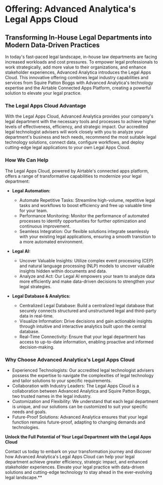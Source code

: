 # **Offering: Advanced Analytica's Legal Apps Cloud**

## **Transforming In-House Legal Departments into Modern Data-Driven Practices**

In today's fast-paced legal landscape, in-house law departments are facing increased workloads and cost pressures. To empower legal professionals to work strategically, add more value to their organizations, and enhance stakeholder experiences, Advanced Analytica introduces the Legal Apps Cloud. This innovative offering combines legal industry capabilities and services from Squire Patton Boggs with Advanced Analytica's technology expertise and the Airtable Connected Apps Platform, creating a powerful solution to elevate your legal practice.

### **The Legal Apps Cloud Advantage**

With the Legal Apps Cloud, Advanced Analytica provides your company's legal department with the necessary tools and processes to achieve higher levels of effectiveness, efficiency, and strategic impact. Our accredited legal technologist advisers will work closely with you to analyze your department's business and tech needs, recommend the most suitable legal technology solutions, connect data, configure workflows, and deploy cutting-edge legal applications to your own Legal Apps Cloud.

### **How We Can Help**

The Legal Apps Cloud, powered by Airtable's connected apps platform, offers a range of transformative capabilities to modernize your legal department:

- **Legal Automation:**
   - Automate Repetitive Tasks: Streamline high-volume, repetitive legal tasks and workflows to boost efficiency and free up valuable time for your team.
   - Performance Monitoring: Monitor the performance of automated processes to identify opportunities for further optimization and continuous improvement.
   - Seamless Integration: Our flexible solutions integrate seamlessly with your existing legal applications, ensuring a smooth transition to a more automated environment.

- **Legal AI:**
   - Uncover Valuable Insights: Utilize complex event processing (CEP) and natural language processing (NLP) models to uncover valuable insights hidden within documents and data.
   - Analyze and Act: Our Legal AI empowers your team to analyze data more efficiently and make data-driven decisions to strengthen your legal strategies.

- **Legal Database & Analytics:**
   - Centralized Legal Database: Build a centralized legal database that securely connects structured and unstructured legal and third-party data in real-time.
   - Visualize Information: Drive decisions and gain actionable insights through intuitive and interactive analytics built upon the central database.
   - Real-Time Connectivity: Ensure that your legal department has access to up-to-date information, enabling proactive and informed decision-making.

### **Why Choose Advanced Analytica's Legal Apps Cloud**

- Experienced Technologists: Our accredited legal technologist advisers possess the expertise to navigate the complexities of legal technology and tailor solutions to your specific requirements.
- Collaboration with Industry Leaders: The Legal Apps Cloud is a collaboration between Advanced Analytica and Squire Patton Boggs, two trusted names in the legal industry.
- Customization and Flexibility: We understand that each legal department is unique, and our solutions can be customized to suit your specific needs and goals.
- Future-Proof Solutions: Advanced Analytica ensures that your legal function remains future-proof, adapting to changing demands and technologies.

**Unlock the Full Potential of Your Legal Department with the Legal Apps Cloud**

Contact us today to embark on your transformation journey and discover how Advanced Analytica's Legal Apps Cloud can help your legal department achieve greater efficiency, strategic impact, and enhanced stakeholder experiences. Elevate your legal practice with data-driven solutions and cutting-edge technology to stay ahead in the ever-evolving legal landscape.**
